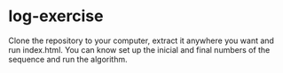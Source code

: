# log-exercise

Clone the repository to your computer, extract it anywhere you want and run index.html. You can know set up the inicial and final numbers of the sequence and run the algorithm.
